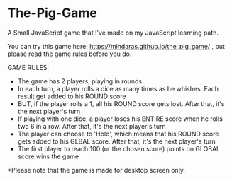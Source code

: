 # The-Pig-Game
A Small JavaScript game that I've made on my JavaScript learning path.

You can try this game here: https://mindaras.github.io/the_pig_game/ , but please read the game rules before you do.

GAME RULES:

- The game has 2 players, playing in rounds
- In each turn, a player rolls a dice as many times as he whishes. Each result get added to his ROUND score
- BUT, if the player rolls a 1, all his ROUND score gets lost. After that, it's the next player's turn
- If playing with one dice, a player loses his ENTIRE score when he rolls two 6 in a row. After that, it's the next player's turn
- The player can choose to 'Hold', which means that his ROUND score gets added to his GLBAL score. After that, it's the next player's turn
- The first player to reach 100 (or the chosen score) points on GLOBAL score wins the game

*Please note that the game is made for desktop screen only.
